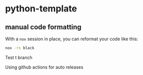 # python-template

## manual code formatting

With a `nox` session in place, you can reformat your code like this:

```sh
nox -rs black
```

Test t branch

Using github actions for auto releases

